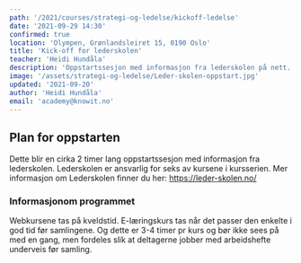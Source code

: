 ```yaml
---
path: '/2021/courses/strategi-og-ledelse/kickoff-ledelse'
date: '2021-09-29 14:30'
confirmed: true
location: 'Olympen, Grønlandsleiret 15, 0190 Oslo'
title: 'Kick-off for lederskolen'
teacher: 'Heidi Hundåla'
description: 'Oppstartssesjon med informasjon fra lederskolen på nett.'
image: '/assets/strategi-og-ledelse/Leder-skolen-oppstart.jpg'
updated: '2021-09-20'
author: 'Heidi Hundåla'
email: 'academy@knowit.no'
---
```


## Plan for oppstarten

Dette blir en cirka 2 timer lang oppstartssesjon med informasjon fra
lederskolen. Lederskolen er ansvarlig for seks av kursene i kursserien. Mer
informasjon om Lederskolen finner du her: https://leder-skolen.no/

### Informasjonom programmet

Webkursene tas på kveldstid. E-læringskurs tas når det passer den enkelte i
god tid før samlingene. Og dette er 3-4 timer pr kurs og bør ikke sees på med
en gang, men fordeles slik at deltagerne jobber med arbeidshefte underveis før
samling.​
